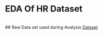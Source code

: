 # EDA Of HR Dataset
<br>
## Raw Data set used during Analysis
<a href ="https://github.com/itsadil-7890/HR-EDA/blob/main/HRDataset_v14.xlsx">Dataset</a>

